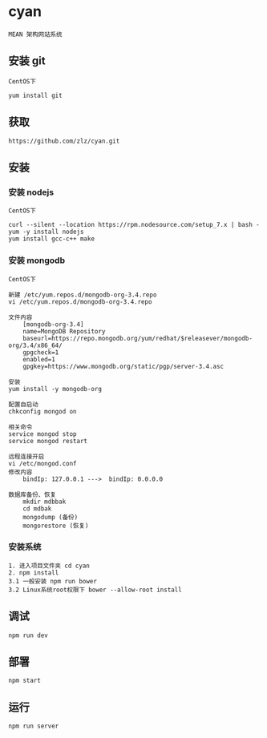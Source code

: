 # cyan
    MEAN 架构网站系统
    
## 安装 git
    CentOS下

    yum install git

## 获取
    https://github.com/zlz/cyan.git

## 安装

### 安装 nodejs
    CentOS下

    curl --silent --location https://rpm.nodesource.com/setup_7.x | bash -
    yum -y install nodejs
    yum install gcc-c++ make

### 安装 mongodb
    CentOS下

    新建 /etc/yum.repos.d/mongodb-org-3.4.repo
    vi /etc/yum.repos.d/mongodb-org-3.4.repo
    
    文件内容
        [mongodb-org-3.4]
        name=MongoDB Repository
        baseurl=https://repo.mongodb.org/yum/redhat/$releasever/mongodb-org/3.4/x86_64/
        gpgcheck=1
        enabled=1
        gpgkey=https://www.mongodb.org/static/pgp/server-3.4.asc

    安装
    yum install -y mongodb-org

    配置自启动
    chkconfig mongod on

    相关命令
    service mongod stop
    service mongod restart

    远程连接开启
    vi /etc/mongod.conf
    修改内容
        bindIp: 127.0.0.1 --->  bindIp: 0.0.0.0

    数据库备份、恢复
        mkdir mdbbak
        cd mdbak
        mongodump (备份)
        mongorestore (恢复)

### 安装系统
    1. 进入项目文件夹 cd cyan
    2. npm install
    3.1 一般安装 npm run bower
    3.2 Linux系统root权限下 bower --allow-root install

## 调试
    npm run dev

## 部署
    npm start

## 运行
    npm run server